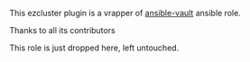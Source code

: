 
This ezcluster plugin is a vrapper of [ansible-vault](https://github.com/ansible-community/ansible-vault) ansible role. 

Thanks to all its contributors

This role is just dropped here, left untouched.

